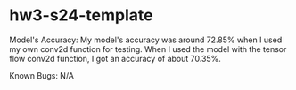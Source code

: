 # hw3-s24-template

Model's Accuracy: My model's accuracy was around 72.85% when I used my own conv2d function for testing. When I used the model with the tensor flow conv2d function, I got an accuracy of about 70.35%. 

Known Bugs: N/A